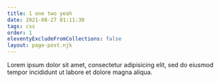 ```yaml
---
title: 1 one two yeah
date: 2021-08-27 01:11:30
tags: css
order: 1
eleventyExcludeFromCollections: false
layout: page-post.njk
---
```


Lorem ipsum dolor sit amet, consectetur adipisicing elit, sed do eiusmod tempor incididunt ut labore et dolore magna aliqua.
